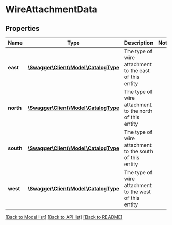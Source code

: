 # WireAttachmentData

## Properties
Name | Type | Description | Notes
------------ | ------------- | ------------- | -------------
**east** | [**\Swagger\Client\Model\CatalogType**](CatalogType.md) | The type of wire attachment to the east of this entity | 
**north** | [**\Swagger\Client\Model\CatalogType**](CatalogType.md) | The type of wire attachment to the north of this entity | 
**south** | [**\Swagger\Client\Model\CatalogType**](CatalogType.md) | The type of wire attachment to the south of this entity | 
**west** | [**\Swagger\Client\Model\CatalogType**](CatalogType.md) | The type of wire attachment to the west of this entity | 

[[Back to Model list]](../README.md#documentation-for-models) [[Back to API list]](../README.md#documentation-for-api-endpoints) [[Back to README]](../README.md)


